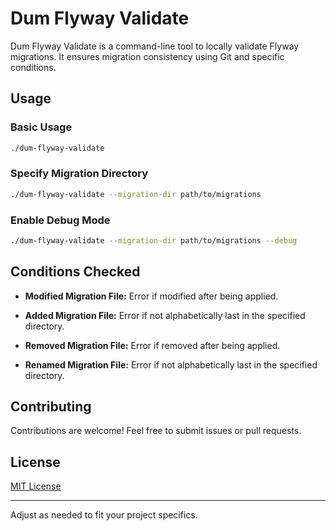 # Dum Flyway Validate

Dum Flyway Validate is a command-line tool to locally validate Flyway migrations. It ensures migration consistency using Git and specific conditions.

## Usage

### Basic Usage

```bash
./dum-flyway-validate
```

### Specify Migration Directory

```bash
./dum-flyway-validate --migration-dir path/to/migrations
```

### Enable Debug Mode

```bash
./dum-flyway-validate --migration-dir path/to/migrations --debug
```

## Conditions Checked

- **Modified Migration File:** Error if modified after being applied.

- **Added Migration File:** Error if not alphabetically last in the specified directory.

- **Removed Migration File:** Error if removed after being applied.

- **Renamed Migration File:** Error if not alphabetically last in the specified directory.

## Contributing

Contributions are welcome! Feel free to submit issues or pull requests.

## License

[MIT License](LICENSE)

---

Adjust as needed to fit your project specifics.